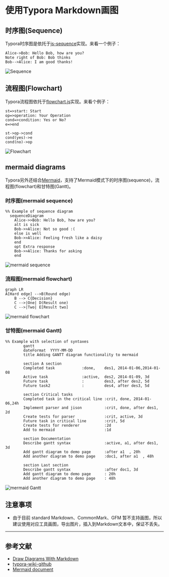 # 使用Typora Markdown画图

## 时序图(Sequence)
Typora时序图是依托于[js-sequence](https://bramp.github.io/js-sequence-diagrams/)实现。来看一个例子：

```sequence
Alice->Bob: Hello Bob, how are you?
Note right of Bob: Bob thinks
Bob-->Alice: I am good thanks!
```

![Sequence](http://support.typora.io/media/diagrams/Snip20160816_1.png)


## 流程图(Flowchart)
Typora流程图依托于[flowchart.js](http://flowchart.js.org/)实现。来看个例子：
```flow
st=>start: Start
op=>operation: Your Operation
cond=>condition: Yes or No?
e=>end

st->op->cond
cond(yes)->e
cond(no)->op
```

![Flowchart](http://support.typora.io/media/diagrams/Snip20160816_2.png)


## mermaid diagrams
Typora另外还结合[Mermaid](https://mermaidjs.github.io/)，支持了Mermaid模式下的时序图(sequence)，流程图(flowchart)和甘特图(Gantt)。

### 时序图(mermaid sequence)
```mermaid
%% Example of sequence diagram
  sequenceDiagram
    Alice->>Bob: Hello Bob, how are you?
    alt is sick
    Bob->>Alice: Not so good :(
    else is well
    Bob->>Alice: Feeling fresh like a daisy
    end
    opt Extra response
    Bob->>Alice: Thanks for asking
    end
```

![mermaid sequence](http://support.typora.io/media/diagrams/Snip20160816_3.png)

### 流程图(mermaid flowchart)
```mermaid
graph LR
A[Hard edge] -->B(Round edge)
    B --> C{Decision}
    C -->|One| D(Result one)
    C -->|Two| E[Result two]
```

![mermaid flowchart](http://support.typora.io/media/diagrams/Snip20160816_4.png)

### 甘特图(mermaid Gantt)
```mermaid
%% Example with selection of syntaxes
        gantt
        dateFormat  YYYY-MM-DD
        title Adding GANTT diagram functionality to mermaid

        section A section
        Completed task            :done,    des1, 2014-01-06,2014-01-08
        Active task               :active,  des2, 2014-01-09, 3d
        Future task               :         des3, after des2, 5d
        Future task2              :         des4, after des3, 5d

        section Critical tasks
        Completed task in the critical line :crit, done, 2014-01-06,24h
        Implement parser and jison          :crit, done, after des1, 2d
        Create tests for parser             :crit, active, 3d
        Future task in critical line        :crit, 5d
        Create tests for renderer           :2d
        Add to mermaid                      :1d

        section Documentation
        Describe gantt syntax               :active, a1, after des1, 3d
        Add gantt diagram to demo page      :after a1  , 20h
        Add another diagram to demo page    :doc1, after a1  , 48h

        section Last section
        Describe gantt syntax               :after doc1, 3d
        Add gantt diagram to demo page      : 20h
        Add another diagram to demo page    : 48h
```

![mermaid Gantt](http://support.typora.io/media/diagrams/Snip20160816_5.png)



##  注意事项
* 由于目前 standard Markdown、CommonMark、GFM 暂不支持画图，所以建议使用对应工具画图，导出图片，插入到Markdown文本中，保证不丢失。




----
## 参考文献
* [Draw Diagrams With Markdown](http://support.typora.io/Draw-Diagrams-With-Markdown/) 
* [typora-wiki-github](https://github.com/typora/wiki-website)
* [Mermaid document](https://mermaidjs.github.io/)
